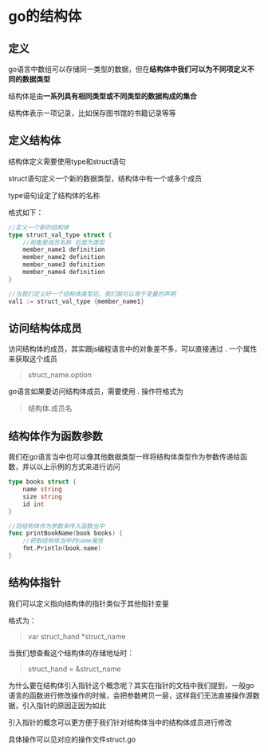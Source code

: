 # go的结构体
## 定义
go语言中数组可以存储同一类型的数据，但在**结构体中我们可以为不同项定义不同的数据类型**

结构体是由**一系列具有相同类型或不同类型的数据构成的集合**

结构体表示一项记录，比如保存图书馆的书籍记录等等

## 定义结构体
结构体定义需要使用type和struct语句

struct语句定义一个新的数据类型，结构体中有一个或多个成员

type语句设定了结构体的名称

格式如下：
```go
//定义一个新的结构体
type struct_val_type struct {
    //前面是成员名称 后面为类型
    member_name1 definition
    member_name2 definition
    member_name3 definition
    member_name4 definition
}

//当我们定义好一个结构体类型后，我们就可以用于变量的声明
val1 := struct_val_type {member_name1}
```

## 访问结构体成员
访问结构体的成员，其实跟js编程语言中的对象差不多，可以直接通过 . 一个属性来获取这个成员

> struct_name.option

go语言如果要访问结构体成员，需要使用 . 操作符格式为
> 结构体.成员名

## 结构体作为函数参数
我们在go语言当中也可以像其他数据类型一样将结构体类型作为参数传递给函数，并以以上示例的方式来进行访问

```go
type books struct {
    name string
    size string
    id int
}

//将结构体作为参数来传入函数当中 
func printBookName(book books) {
    //获取结构体当中的name属性
    fmt.Println(book.name)
}
```

## 结构体指针
我们可以定义指向结构体的指针类似于其他指针变量

格式为：
> var struct_hand *struct_name

当我们想查看这个结构体的存储地址时：
> struct_hand = &struct_name

为什么要在结构体引入指针这个概念呢？其实在指针的文档中我们提到，一般go语言的函数进行修改操作的时候，会把参数拷贝一层，这样我们无法直接操作源数据，引入指针的原因正因为如此

引入指针的概念可以更方便于我们针对结构体当中的结构体成员进行修改

具体操作可以见对应的操作文件struct.go